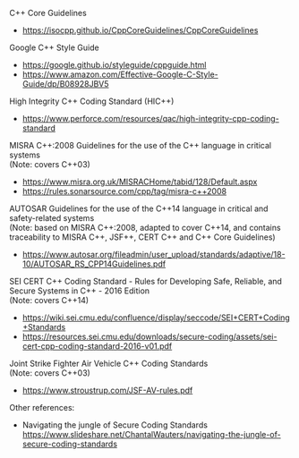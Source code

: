 C++ Core Guidelines
* https://isocpp.github.io/CppCoreGuidelines/CppCoreGuidelines

Google C++ Style Guide
* https://google.github.io/styleguide/cppguide.html
* https://www.amazon.com/Effective-Google-C-Style-Guide/dp/B08928JBV5

High Integrity C++ Coding Standard (HIC++)
* https://www.perforce.com/resources/qac/high-integrity-cpp-coding-standard

MISRA C++:2008 Guidelines for the use of the C++ language in critical systems<br>
(Note: covers C++03)
* https://www.misra.org.uk/MISRACHome/tabid/128/Default.aspx
* https://rules.sonarsource.com/cpp/tag/misra-c++2008

AUTOSAR Guidelines for the use of the C++14 language in critical and safety-related systems<br>
(Note: based on MISRA C++:2008, adapted to cover C++14, and contains traceability to MISRA C++, JSF++, CERT C++ and C++ Core Guidelines)
* https://www.autosar.org/fileadmin/user_upload/standards/adaptive/18-10/AUTOSAR_RS_CPP14Guidelines.pdf

SEI CERT C++ Coding Standard - Rules for Developing Safe, Reliable, and Secure Systems in C++ - 2016 Edition<br>
(Note: covers C++14)
* https://wiki.sei.cmu.edu/confluence/display/seccode/SEI+CERT+Coding+Standards
* https://resources.sei.cmu.edu/downloads/secure-coding/assets/sei-cert-cpp-coding-standard-2016-v01.pdf

Joint Strike Fighter Air Vehicle C++ Coding Standards<br>
(Note: covers C++03)
* https://www.stroustrup.com/JSF-AV-rules.pdf

Other references:
* Navigating the jungle of Secure Coding Standards<br>
  https://www.slideshare.net/ChantalWauters/navigating-the-jungle-of-secure-coding-standards

